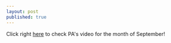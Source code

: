 ```yaml
---
layout: post
published: true
---
```

Click right [here](https://youtu.be/SyDY2_SQWxE) to check PA's video for the month of September!
